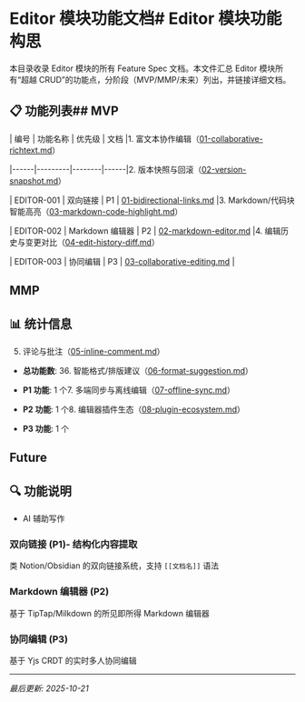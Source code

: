 # Editor 模块功能文档# Editor 模块功能构思



本目录收录 Editor 模块的所有 Feature Spec 文档。本文件汇总 Editor 模块所有“超越 CRUD”的功能点，分阶段（MVP/MMP/未来）列出，并链接详细文档。



## 📋 功能列表## MVP



| 编号 | 功能名称 | 优先级 | 文档 |1. 富文本协作编辑（[01-collaborative-richtext.md](./01-collaborative-richtext.md)）

|------|---------|--------|------|2. 版本快照与回滚（[02-version-snapshot.md](./02-version-snapshot.md)）

| EDITOR-001 | 双向链接 | P1 | [01-bidirectional-links.md](./01-bidirectional-links.md) |3. Markdown/代码块智能高亮（[03-markdown-code-highlight.md](./03-markdown-code-highlight.md)）

| EDITOR-002 | Markdown 编辑器 | P2 | [02-markdown-editor.md](./02-markdown-editor.md) |4. 编辑历史与变更对比（[04-edit-history-diff.md](./04-edit-history-diff.md)）

| EDITOR-003 | 协同编辑 | P3 | [03-collaborative-editing.md](./03-collaborative-editing.md) |

## MMP

## 📊 统计信息

5. 评论与批注（[05-inline-comment.md](./05-inline-comment.md)）

- **总功能数**: 36. 智能格式/排版建议（[06-format-suggestion.md](./06-format-suggestion.md)）

- **P1 功能**: 1 个7. 多端同步与离线编辑（[07-offline-sync.md](./07-offline-sync.md)）

- **P2 功能**: 1 个8. 编辑器插件生态（[08-plugin-ecosystem.md](./08-plugin-ecosystem.md)）

- **P3 功能**: 1 个

## Future

## 🔍 功能说明

- AI 辅助写作

### 双向链接 (P1)- 结构化内容提取

类 Notion/Obsidian 的双向链接系统，支持 `[[文档名]]` 语法

### Markdown 编辑器 (P2)
基于 TipTap/Milkdown 的所见即所得 Markdown 编辑器

### 协同编辑 (P3)
基于 Yjs CRDT 的实时多人协同编辑

---

*最后更新: 2025-10-21*
